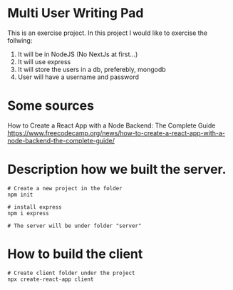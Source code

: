 # Multi User Writing Pad
This is an exercise project. In this project I would like to exercise the follwing:
 
 1. It will be in NodeJS (No NextJs at first...)
 1. It will use express
 1. It will store the users in a db, preferebly, mongodb
 1. User will have a username and password

# Some sources
How to Create a React App with a Node Backend: The Complete Guide https://www.freecodecamp.org/news/how-to-create-a-react-app-with-a-node-backend-the-complete-guide/

 # Description how we built the server. 
 ```
 # Create a new project in the folder
 npm init

 # install express
 npm i express

 # The server will be under folder "server"
  ```

  # How to build the client
  ```
  # Create client folder under the project
  npx create-react-app client
  ```